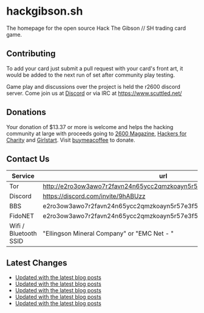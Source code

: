 # hackgibson.sh
The homepage for the open source Hack The Gibson // SH trading card game.


## Contributing

To add your card just submit a pull request with your card's front art, it would be added to the next run of set after community play testing.

Game play and discussions over the project is held the r2600 discord server. Come join us at [Discord](https://discord.com/invite/9hABUzz) or via IRC at https://www.scuttled.net/


## Donations

Your donation of $13.37 or more is welcome and helps the hacking community at large with proceeds going to [2600 Magazine](https://2600.com/), [Hackers for Charity](https://hackersforcharity.org) and [Girlstart](https://girlstart.org).  Visit [buymeacoffee](https://www.buymeacoffee.com/hackgibson.sh) to donate.


## Contact Us

Service | url
-|-
Tor | http://e2ro3ow3awo7r2favn24n65ycc2qmzkoayn5r57e3f56nvjwdcgg32ad.onion
Discord | https://discord.com/invite/9hABUzz
BBS | e2ro3ow3awo7r2favn24n65ycc2qmzkoayn5r57e3f56nvjwdcgg32ad.onion:23
FidoNET | e2ro3ow3awo7r2favn24n65ycc2qmzkoayn5r57e3f56nvjwdcgg32ad.onion:24554
Wifi / Bluetooth SSID | "Ellingson Mineral Company" or "EMC Net - <fidonet address>"

## Latest Changes
<!-- BLOG-POST-LIST:START -->
- [Updated with the latest blog posts](https://github.com/DFW2600/hackgibson.sh/commit/ef263c993d7f3c13f2ca55fb14577763fe95d5df)
- [Updated with the latest blog posts](https://github.com/DFW2600/hackgibson.sh/commit/76f46ec70f5a044d32be4e1d1c42a205703bb6c3)
- [Updated with the latest blog posts](https://github.com/DFW2600/hackgibson.sh/commit/e270ba1c29a6f74adbfd51b8dd2b84e247c3c51e)
- [Updated with the latest blog posts](https://github.com/DFW2600/hackgibson.sh/commit/b65f212b7eb74efd8f385fae42cff48e8c643499)
- [Updated with the latest blog posts](https://github.com/DFW2600/hackgibson.sh/commit/f80372d771d7b3ebe57686ce977ac48eb5d6d195)
<!-- BLOG-POST-LIST:END -->

